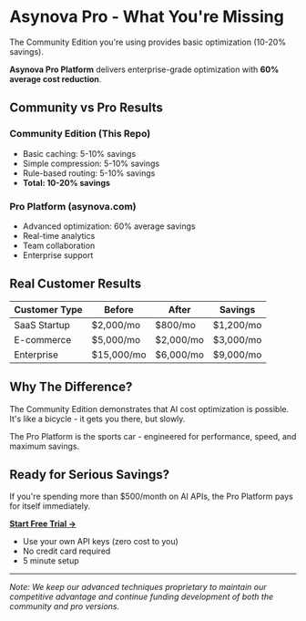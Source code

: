 # Asynova Pro - What You're Missing

The Community Edition you're using provides basic optimization (10-20% savings).

**Asynova Pro Platform** delivers enterprise-grade optimization with **60% average cost reduction**.

## Community vs Pro Results

### Community Edition (This Repo)
- Basic caching: 5-10% savings
- Simple compression: 5-10% savings  
- Rule-based routing: 5-10% savings
- **Total: 10-20% savings**

### Pro Platform (asynova.com)
- Advanced optimization: 60% average savings
- Real-time analytics
- Team collaboration
- Enterprise support

## Real Customer Results

| Customer Type | Before | After | Savings |
|--------------|--------|-------|---------|
| SaaS Startup | $2,000/mo | $800/mo | $1,200/mo |
| E-commerce | $5,000/mo | $2,000/mo | $3,000/mo |
| Enterprise | $15,000/mo | $6,000/mo | $9,000/mo |

## Why The Difference?

The Community Edition demonstrates that AI cost optimization is possible. It's like a bicycle - it gets you there, but slowly.

The Pro Platform is the sports car - engineered for performance, speed, and maximum savings.

## Ready for Serious Savings?

If you're spending more than $500/month on AI APIs, the Pro Platform pays for itself immediately.

**[Start Free Trial →](https://asynova.com)**
- Use your own API keys (zero cost to you)
- No credit card required  
- 5 minute setup

---

*Note: We keep our advanced techniques proprietary to maintain our competitive advantage and continue funding development of both the community and pro versions.*